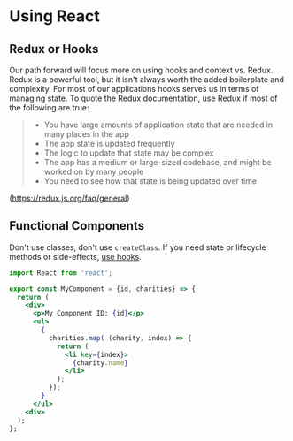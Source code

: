 # Using React

## Redux or Hooks

Our path forward will focus more on using hooks and context vs. Redux. Redux is a powerful tool, but it isn't always worth the added boilerplate and complexity. For most of our applications hooks serves us in terms of managing state. To quote the Redux documentation, use Redux if most of the following are true:

>* You have large amounts of application state that are needed in many places in the app
>* The app state is updated frequently
>* The logic to update that state may be complex
>* The app has a medium or large-sized codebase, and might be worked on by many people
>* You need to see how that state is being updated over time

(https://redux.js.org/faq/general)

## Functional Components
Don't use classes, don't use `createClass`. If you need state or lifecycle methods or side-effects, [use hooks](https://reactjs.org/docs/hooks-intro.html).

```jsx
import React from 'react';

export const MyComponent = {id, charities} => {
  return (
    <div>
      <p>My Component ID: {id}</p>
      <ul>
        {
          charities.map( (charity, index) => {
            return (
              <li key={index}>
                {charity.name}
              </li>
            );
          });
        }
      </ul>
    <div>
  );
};



